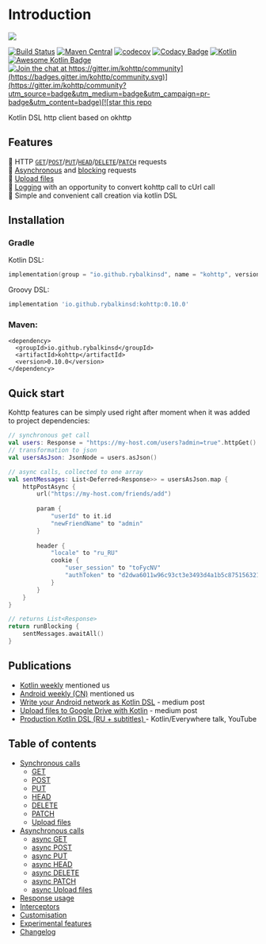 # Introduction

![](https://repository-images.githubusercontent.com/141764280/12771480-a7f9-11e9-8a41-4a1280106f8a)

[![Build Status](https://travis-ci.org/rybalkinsd/kohttp.svg?branch=master)](https://travis-ci.org/rybalkinsd/kohttp) [![Maven Central](https://maven-badges.herokuapp.com/maven-central/io.github.rybalkinsd/kohttp/badge.svg)](https://maven-badges.herokuapp.com/maven-central/io.github.rybalkinsd/kohttp) [![codecov](https://codecov.io/gh/rybalkinsd/kohttp/branch/master/graph/badge.svg)](https://codecov.io/gh/rybalkinsd/kohttp) [![Codacy Badge](https://api.codacy.com/project/badge/Grade/e072bcbe3dcf4fce87e44443f0721537)](https://www.codacy.com/app/yan.brikl/kohttp?utm_source=github.com&amp;utm_medium=referral&amp;utm_content=rybalkinsd/kohttp&amp;utm_campaign=Badge_Grade) [![Kotlin](https://img.shields.io/badge/Kotlin-1.3.40-blue.svg)](https://kotlinlang.org) [![Awesome Kotlin Badge](https://kotlin.link/awesome-kotlin.svg)](https://github.com/KotlinBy/awesome-kotlin) [![Join the chat at https://gitter.im/kohttp/community](https://badges.gitter.im/kohttp/community.svg)](https://gitter.im/kohttp/community?utm_source=badge&utm_medium=badge&utm_campaign=pr-badge&utm_content=badge)[![star this repo](http://githubbadges.com/star.svg?user=rybalkinsd&repo=kohttp&style=flat)](https://github.com/rybalkinsd/kohttp)

Kotlin DSL http client based on okhttp

## Features

 🔹 HTTP [`GET`](gitbook/core/synchronous-calls/get.md)/[`POST`](gitbook/core/synchronous-calls/post.md)/[`PUT`](gitbook/core/synchronous-calls/put.md)/[`HEAD`](gitbook/core/synchronous-calls/head.md)/[`DELETE`](gitbook/core/synchronous-calls/delete.md)/[`PATCH`](gitbook/core/synchronous-calls/patch.md) requests   
 🔹 [Asynchronous](gitbook/core/asynchronous-calls/) and [blocking](gitbook/core/synchronous-calls/) requests  
 🔹 [Upload files](gitbook/core/synchronous-calls/upload-files.md)  
 🔹 [Logging](gitbook/core/interceptors.md#logging-interceptor-a-request-logging-interceptor) with an opportunity to convert kohttp call to cUrl call  
 🔹 Simple and convenient call creation via kotlin DSL

## Installation

### Gradle

Kotlin DSL:

```kotlin
implementation(group = "io.github.rybalkinsd", name = "kohttp", version = "0.10.0")
```

Groovy DSL:

```groovy
implementation 'io.github.rybalkinsd:kohttp:0.10.0'
```

### Maven:

```markup
<dependency>
  <groupId>io.github.rybalkinsd</groupId>
  <artifactId>kohttp</artifactId>
  <version>0.10.0</version>
</dependency>
```

## Quick start

Kohttp features can be simply used right after moment when it was added to project dependencies:

```kotlin
// synchronous get call
val users: Response = "https://my-host.com/users?admin=true".httpGet()
// transformation to json
val usersAsJson: JsonNode = users.asJson()

// async calls, collected to one array
val sentMessages: List<Deferred<Response>> = usersAsJson.map {
    httpPostAsync {
        url("https://my-host.com/friends/add")
        
        param {
            "userId" to it.id
            "newFriendName" to "admin"
        }
        
        header {
            "locale" to "ru_RU"
            cookie {
                "user_session" to "toFycNV"
                "authToken" to "d2dwa6011w96c93ct3e3493d4a1b5c8751563217409"
            }
        }
    }
}

// returns List<Response>
return runBlocking {
    sentMessages.awaitAll()
}
```

## Publications

* [Kotlin weekly](https://mailchi.mp/kotlinweekly/kotlin-weekly-124) mentioned us
* [Android weekly \(CN\)](https://androidweekly.io/android-dev-weekly-issue-208/) mentioned us
* [Write your Android network as Kotlin DSL](https://medium.com/datadriveninvestor/write-your-android-networking-as-a-kotlin-dsl-330febae503f) - medium post
* [Upload files to Google Drive with Kotlin](https://medium.com/@sergei.rybalkin/upload-file-to-google-drive-with-kotlin-931cec5252c1) - medium post
* [Production Kotlin DSL \(RU + subtitles\) ](https://youtu.be/4m9bS0M0Nww) - Kotlin/Everywhere talk, YouTube

## Table of contents

* [Synchronous calls](gitbook/core/synchronous-calls/)
  * [GET](gitbook/core/synchronous-calls/get.md)
  * [POST](gitbook/core/synchronous-calls/post.md)
  * [PUT](gitbook/core/synchronous-calls/put.md)
  * [HEAD](gitbook/core/synchronous-calls/head.md)
  * [DELETE](gitbook/core/synchronous-calls/delete.md)
  * [PATCH](gitbook/core/synchronous-calls/patch.md)
  * [Upload files](gitbook/core/synchronous-calls/upload-files.md)
* [Asynchronous calls](gitbook/core/asynchronous-calls/)
  * [async GET](gitbook/core/asynchronous-calls/async-get.md)
  * [async POST](gitbook/core/asynchronous-calls/async-post.md)
  * [async PUT](gitbook/core/asynchronous-calls/async-put.md)
  * [async HEAD](gitbook/core/asynchronous-calls/async-head.md)
  * [async DELETE](gitbook/core/asynchronous-calls/async-delete.md)
  * [async PATCH](gitbook/core/asynchronous-calls/async-patch.md)
  * [async Upload files](gitbook/core/asynchronous-calls/async-upload-files.md)
* [Response usage](gitbook/core/response-usage.md)
* [Interceptors](gitbook/core/interceptors.md)
* [Customisation](gitbook/core/customisation.md)
* [Experimental features](gitbook/core/experimental-features.md)
* [Changelog](gitbook/history/changelog.md)

